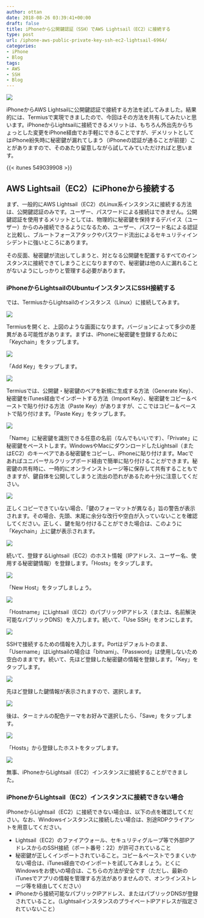 ```yaml
---
author: ottan
date: 2018-08-26 03:39:41+00:00
draft: false
title: iPhoneから公開鍵認証（SSH）でAWS Lightsail（EC2）に接続する
type: post
url: /iphone-aws-public-private-key-ssh-ec2-lightsail-6964/
categories:
- iPhone
- Blog
tags:
- AWS
- SSH
- Blog
---
```


![](/uploads/2018/08/180826-5b82193bd881c.jpg)






iPhoneからAWS Lightsailに公開鍵認証で接続する方法を試してみました。結果的には、Termiusで実現できましたので、今回はその方法を共有してみたいと思います。iPhoneからLightsailに接続できるメリットは、もちろん外出先からちょっとした変更をiPhone経由でお手軽にできることですが、デメリットとしてはiPhone紛失時に秘密鍵が漏れてしまう（iPhoneの認証が通ることが前提）ことがありますので、そのあたり留意しながら試してみていただければと思います。



{{< itunes 549039908 >}}



## AWS Lightsail（EC2）にiPhoneから接続する





まず、一般的にAWS Lightsail（EC2）のLinux系インスタンスに接続する方法は、公開鍵認証のみです。ユーザー、パスワードによる接続はできません。公開鍵認証を使用するメリットとしては、物理的に秘密鍵を保持するデバイス（ユーザー）からのみ接続できるようになるため、ユーザー、パスワード名による認証と比較し、ブルートフォースアタックやパスワード流出によるセキュリティインシデントに強いところにあります。





その反面、秘密鍵が流出してしまうと、対となる公開鍵を配置するすべてのインスタンスに接続できてしまうことになりますので、秘密鍵は他の人に漏れることがないようにしっかりと管理する必要があります。





### iPhoneからLightsailのUbuntuインスタンスにSSH接続する





では、TermiusからLightsailのインスタンス（Linux）に接続してみます。





![](/uploads/2018/08/180826-5b821a6942478.jpeg)






Termiusを開くと、上図のような画面になります。バージョンによって多少の差異がある可能性があります。まずは、iPhoneに秘密鍵を登録するために「Keychain」をタップします。





![](/uploads/2018/08/180826-5b821a99277e1.jpeg)






「Add Key」をタップします。





![](/uploads/2018/08/180826-5b821aaaf3bf5.jpeg)






Termiusでは、公開鍵・秘密鍵のペアを新規に生成する方法（Generate Key）、秘密鍵をiTunes経由でインポートする方法（Import Key）、秘密鍵をコピー＆ペーストで貼り付ける方法（Paste Key）がありますが、ここではコピー＆ペーストで貼り付けます。「Paste Key」をタップします。





![](/uploads/2018/08/180826-5b821a4f841f5.jpeg)






「Name」に秘密鍵を識別できる任意の名前（なんでもいいです）、「Private」に秘密鍵をペーストします。WindowsやMacにダウンロードしたLightsail（またはEC2）のキーペアである秘密鍵をコピーし、iPhoneに貼り付けます。Macであればユニバーサルクリップボード経由で簡単に貼り付けることができます。秘密鍵の共有時に、一時的にオンラインストレージ等に保存して共有することもできますが、鍵自体を公開してしまうと流出の恐れがあるため十分に注意してください。





![](/uploads/2018/08/180826-5b821acf0a368.jpeg)






正しくコピーできていない場合、「鍵のフォーマットが異なる」旨の警告が表示されます。その場合、先頭、末尾に余分な改行や空白が入っていないことを確認してください。正しく、鍵を貼り付けることができた場合は、このように「Keychain」上に鍵が表示されます。





![](/uploads/2018/08/180826-5b821adce91c8.jpeg)






続いて、登録するLightsail（EC2）のホスト情報（IPアドレス、ユーザー名、使用する秘密鍵情報）を登録します。「Hosts」をタップします。





![](/uploads/2018/08/180826-5b821af29ae71.jpeg)






「New Host」をタップしましょう。





![](/uploads/2018/08/180826-5b821b062a0e4.jpeg)






「Hostname」にLightsail（EC2）のパブリックIPアドレス（または、名前解決可能なパブリックDNS）を入力します。続いて、「Use SSH」をオンにします。





![](/uploads/2018/08/180826-5b821a55968ff.jpeg)






SSHで接続するための情報を入力します。Portはデフォルトのまま、「Username」はLightsailの場合は「bitnami」、「Password」は使用しないため空白のままです。続いて、先ほど登録した秘密鍵の情報を登録します。「Key」をタップします。





![](/uploads/2018/08/180826-5b821b2b431c9.jpeg)






先ほど登録した鍵情報が表示されますので、選択します。





![](/uploads/2018/08/180826-5b821b34bb615.jpeg)






後は、ターミナルの配色テーマをお好みで選択したら、「Save」をタップします。





![](/uploads/2018/08/180826-5b821b43ea505.jpeg)






「Hosts」から登録したホストをタップします。





![](/uploads/2018/08/180826-5b821b4ad2a30.jpeg)






無事、iPhoneからLightsail（EC2）インスタンスに接続することができました。





### iPhoneからLightsail（EC2）インスタンスに接続できない場合





iPhoneからLightsail（EC2）に接続できない場合は、以下の点を確認してください。なお、Windowsインスタンスに接続したい場合は、別途RDPクライアントを用意してください。






  * Lightsail（EC2）のファイアウォール、セキュリティグループ等で外部IPアドレスからのSSH接続（ポート番号：22）が許可されていること
  * 秘密鍵が正しくインポートされていること。コピー＆ペーストでうまくいかない場合は、iTunes経由でのインポートを試してみましょう。とくにWindowsをお使いの場合は、こちらの方法が安全です（ただし、最新のiTunesでアプリの情報を管理する方法がありませんので、オンラインストレージ等を経由してください）
  * iPhoneから接続可能なパブリックIPアドレス、またはパブリックDNSが登録されていること。（LightsailインスタンスのプライベートIPアドレスが指定されていないこと）

